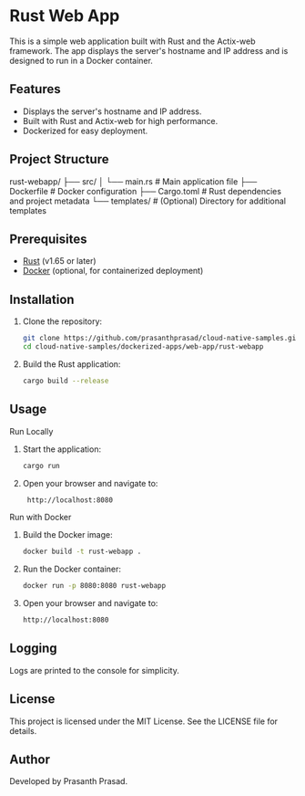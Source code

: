 

# Rust Web App

This is a simple web application built with Rust and the Actix-web framework. The app displays the server's hostname and IP address and is designed to run in a Docker container.

## Features

- Displays the server's hostname and IP address.
- Built with Rust and Actix-web for high performance.
- Dockerized for easy deployment.

## Project Structure
rust-webapp/ ├── src/ │ └── main.rs # Main application file ├── Dockerfile # Docker configuration ├── Cargo.toml # Rust dependencies and project metadata └── templates/ # (Optional) Directory for additional templates


## Prerequisites

- [Rust](https://www.rust-lang.org/) (v1.65 or later)
- [Docker](https://www.docker.com/) (optional, for containerized deployment)

## Installation

1. Clone the repository:
   ```sh
   git clone https://github.com/prasanthprasad/cloud-native-samples.git
   cd cloud-native-samples/dockerized-apps/web-app/rust-webapp

2. Build the Rust application:
   ```sh
   cargo build --release

## Usage
Run Locally

1. Start the application:
   ```sh
   cargo run

2. Open your browser and navigate to:
   ```sh
    http://localhost:8080


Run with Docker
1. Build the Docker image:
    ```sh
    docker build -t rust-webapp .

2. Run the Docker container:
    ```sh
    docker run -p 8080:8080 rust-webapp

3. Open your browser and navigate to:
    ```sh
    http://localhost:8080

## Logging
Logs are printed to the console for simplicity.

## License
This project is licensed under the MIT License. See the LICENSE file for details.

## Author
Developed by Prasanth Prasad.